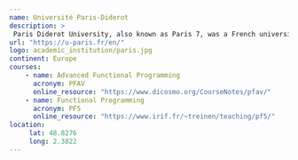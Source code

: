 ```yaml
---
name: Université Paris-Diderot 
description: >
 Paris Diderot University, also known as Paris 7, was a French university located in Paris, France. It was one of the seven universities of the Paris public higher education academy. 
url: "https://u-paris.fr/en/"
logo: academic_institution/paris.jpg
continent: Europe
courses:
    - name: Advanced Functional Programming 
      acronym: PFAV
      online_resource: "https://www.dicosmo.org/CourseNotes/pfav/"
    - name: Functional Programming
      acronym: PF5
      online_resource: "https://www.irif.fr/~treinen/teaching/pf5/"
location:
     lat: 48.8276
     long: 2.3822
---
```

